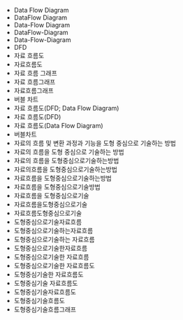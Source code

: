 ﻿- Data Flow Diagram
- DataFlow Diagram
- Data-Flow Diagram
- DataFlow-Diagram
- Data-Flow-Diagram
- DFD
- 자료 흐름도
- 자료흐름도
- 자료 흐름 그래프
- 자료 흐름그래프
- 자료흐름그래프
- 버블 차트
- 자료 흐름도(DFD; Data Flow Diagram)
- 자료 흐름도(DFD)
- 자료 흐름도(Data Flow Diagram)
- 버블차트
- 자료의 흐름 및 변환 과정과 기능을 도형 중심으로 기술하는 방법
- 자료의 흐름을 도형 중심으로 기술하는 방법
- 자료의 흐름을 도형중심으로기술하는방법
- 자료의흐름을 도형중심으로기술하는방법
- 자료흐름을 도형중심으로기술하는방법
- 자료흐름을 도형중심으로기술방법
- 자료흐름을 도형중심으로기술
- 자료흐름을도형중심으로기술
- 자료흐름도형중심으로기술
- 도형중심으로기술자료흐름
- 도형중심으로기술하는자료흐름
- 도형중심으로기술하는 자료흐름
- 도형중심으로기술한자료흐름
- 도형중심으로기술한 자료흐름
- 도형중심으로기술한 자료흐름도
- 도형중심기술한 자료흐름도
- 도형중심기술 자료흐름도
- 도형중심기술자료흐름도
- 도형중심기술흐름도
- 도형중심기술흐름그래프